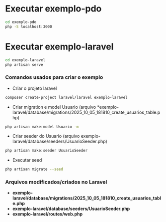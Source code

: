 # Executar exemplo-pdo

```bash
cd exemplo-pdo
php -S localhost:3000
```

# Executar exemplo-laravel

```bash
cd exemplo-laravel
php artisan serve
```

### Comandos usados para criar o exemplo

- Criar o projeto laravel
```bash
composer create-project laravel/laravel exemplo-laravel
```

- Criar migration e model Usuario (arquivo *exemplo-laravel/database/migrations/2025_10_05_181810_create_usuarios_table.php)
```bash
php artisan make:model Usuario -m
```

- Criar seeder do Usuario (arquivo exemplo-laravel/database/seeders/UsuarioSeeder.php)
```bash
php artisan make:seeder UsuarioSeeder
```

- Executar seed 
```bash
php artisan migrate --seed
```

### Arquivos modificados/criados no Laravel

- **exemplo-laravel/database/migrations/2025_10_05_181810_create_usuarios_table.php**
- **exemplo-laravel/database/seeders/UsuarioSeeder.php**
- **exemplo-laravel/routes/web.php**